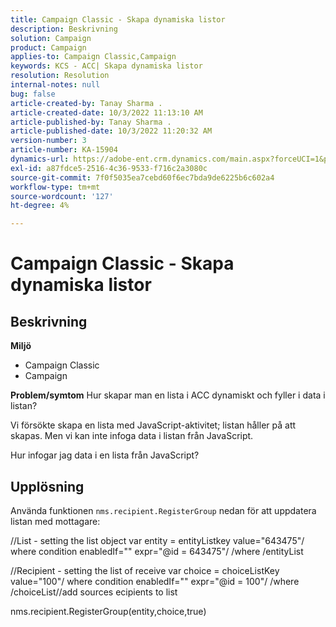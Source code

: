 ```yaml
---
title: Campaign Classic - Skapa dynamiska listor
description: Beskrivning
solution: Campaign
product: Campaign
applies-to: Campaign Classic,Campaign
keywords: KCS - ACC| Skapa dynamiska listor
resolution: Resolution
internal-notes: null
bug: false
article-created-by: Tanay Sharma .
article-created-date: 10/3/2022 11:13:10 AM
article-published-by: Tanay Sharma .
article-published-date: 10/3/2022 11:20:32 AM
version-number: 3
article-number: KA-15904
dynamics-url: https://adobe-ent.crm.dynamics.com/main.aspx?forceUCI=1&pagetype=entityrecord&etn=knowledgearticle&id=06e6a659-0c43-ed11-bba2-0022480868ff
exl-id: a87fdce5-2516-4c36-9533-f716c2a3080c
source-git-commit: 7f0f5035ea7cebd60f6ec7bda9de6225b6c602a4
workflow-type: tm+mt
source-wordcount: '127'
ht-degree: 4%

---
```


# Campaign Classic - Skapa dynamiska listor

## Beskrivning

<b>Miljö</b>
- Campaign Classic
- Campaign



<b>Problem/symtom</b>
Hur skapar man en lista i ACC dynamiskt och fyller i data i listan?

Vi försökte skapa en lista med JavaScript-aktivitet; listan håller på att skapas. Men vi kan inte infoga data i listan från JavaScript.

Hur infogar jag data i en lista från JavaScript?


## Upplösning


Använda funktionen `nms.recipient.RegisterGroup` nedan för att uppdatera listan med mottagare:



//List - setting the list object var entity = entityListkey value=&quot;643475&quot;/ where condition enabledIf=&quot;&quot; expr=&quot;@id = 643475&quot;/ /where /entityList



//Recipient - setting the list of receive var choice = choiceListKey value=&quot;100&quot;/ where condition enabledIf=&quot;&quot; expr=&quot;@id = 100&quot;/ /where /choiceList//add sources ecipients to list

nms.recipient.RegisterGroup(entity,choice,true)
